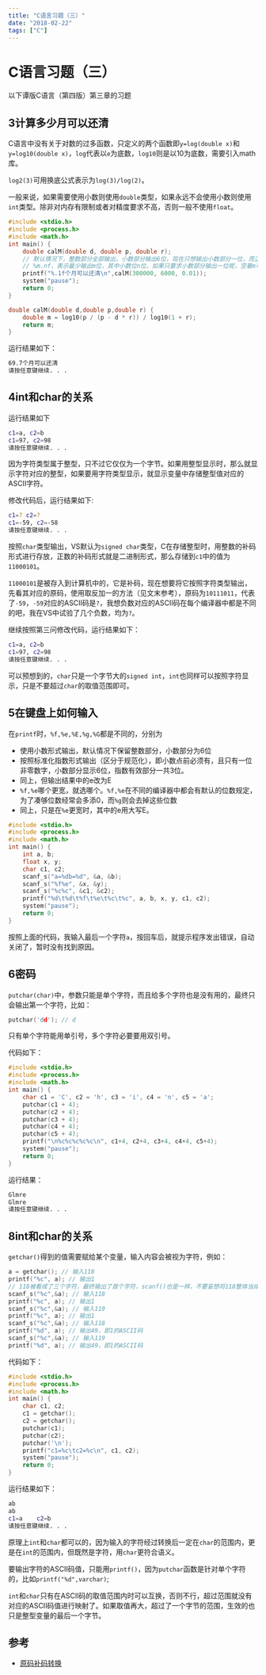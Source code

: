 ```yaml
---
title: "C语言习题（三）"
date: "2018-02-22"
tags: ["C"]
---
```

# C语言习题（三）

以下谭版C语言（第四版）第三章的习题

## 3计算多少月可以还清

C语言中没有关于对数的过多函数，只定义的两个函数即`y=log(double x)`和`y=log10(double x)`，`log`代表以`e`为底数，`log10`则是以10为底数，需要引入math库。

`log2(3)`可用换底公式表示为`log(3)/log(2)`。

一般来说，如果需要使用小数则使用`double`类型，如果永远不会使用小数则使用`int`类型。除非对内存有限制或者对精度要求不高，否则一般不使用`float`。

```c
#include <stdio.h>
#include <process.h>
#include <math.h>
int main() {
    double calM(double d, double p, double r);
    // 默认情况下，整数部分全部输出，小数部分输出6位，现在只想输出小数部分一位，而正数部分不变
    // %m.nf，表示最少输出m位，其中小数位n位，如果只要求小数部分输出一位呢，空着m可以那？
    printf("%.1f个月可以还清\n",calM(300000, 6000, 0.01));
    system("pause");
    return 0;
}

double calM(double d,double p,double r) {
    double m = log10(p / (p - d * r)) / log10(1 + r);
    return m;
}
```

运行结果如下：

```bash
69.7个月可以还清
请按任意键继续. . .
```

## 4int和char的关系

运行结果如下

```bash
c1=a, c2=b
c1=97, c2=98
请按任意键继续. . .
```

因为字符类型属于整型，只不过它仅仅为一个字节。如果用整型显示时，那么就显示字符对应的整型，如果要用字符类型显示，就显示变量中存储整型值对应的ASCII字符。

修改代码后，运行结果如下:

```bash
c1=? c2=?
c1=-59, c2=-58
请按任意键继续. . .
```

按照`char`类型输出，VS默认为`signed char`类型，C在存储整型时，用整数的补码形式进行存放，正数的补码形式就是二进制形式，那么存储到`c1`中的值为`11000101`。

`11000101`是被存入到计算机中的，它是补码，现在想要将它按照字符类型输出，先看其对应的原码，使用取反加一的方法（见文末参考），原码为`10111011`，代表了`-59`，`-59`对应的ASCII码是`?`，我想负数对应的ASCII码在每个编译器中都是不同的吧，我在VS中试验了几个负数，均为`?`。

继续按照第三问修改代码，运行结果如下：

```bash
c1=a, c2=b
c1=97, c2=98
请按任意键继续. . .
```

可以预想到的，`char`只是一个字节大的`signed int`，`int`也同样可以按照字符显示，只是不要超过`char`的取值范围即可。

## 5在键盘上如何输入

在`printf`时，`%f,%e,%E,%g,%G`都是不同的，分别为

- 使用小数形式输出，默认情况下保留整数部分，小数部分为6位
- 按照标准化指数形式输出（区分于规范化），即小数点前必须有，且只有一位非零数字，小数部分显示6位，指数有效部分一共3位。
- 同上，但输出结果中的e改为E
- `%f,%e`哪个更宽，就选哪个。`%f,%e`在不同的编译器中都会有默认的位数规定，为了凑够位数经常会多添0，而`%g`则会去掉这些位数
- 同上，只是在`%e`更宽时，其中的e用大写E。

```c
#include <stdio.h>
#include <process.h>
#include <math.h>
int main() {
    int a, b;
    float x, y;
    char c1, c2;
    scanf_s("a=%db=%d", &a, &b);
    scanf_s("%f%e", &x, &y);
    scanf_s("%c%c", &c1, &c2);
    printf("%d\t%d\t%f\t%e\t%c\t%c", a, b, x, y, c1, c2);
    system("pause");
    return 0;
}
```

按照上面的代码，我输入最后一个字符`a`，按回车后，就提示程序发出错误，自动关闭了，暂时没有找到原因。

## 6密码

`putchar(char)`中，参数只能是单个字符，而且给多个字符也是没有用的，最终只会输出第一个字符，比如：

```c
putchar('dd'); // d
```

只有单个字符能用单引号，多个字符必要要用双引号。

代码如下：

```c
#include <stdio.h>
#include <process.h>
#include <math.h>
int main() {
    char c1 = 'C', c2 = 'h', c3 = 'i', c4 = 'n', c5 = 'a';
    putchar(c1 + 4);
    putchar(c2 + 4);
    putchar(c3 + 4);
    putchar(c4 + 4);
    putchar(c5 + 4);
    printf("\n%c%c%c%c%c\n", c1+4, c2+4, c3+4, c4+4, c5+4);
    system("pause");
    return 0;
}
```

运行结果：

```bash
Glmre
Glmre
请按任意键继续. . .
```

## 8int和char的关系

`getchar()`得到的值需要赋给某个变量，输入内容会被视为字符，例如：

```c
a = getchar(); // 输入118
printf("%c", a); // 输出1
// 118被看成了三个字符，最终输出了首个字符，scanf()也是一样，不要妄想将118整体当成一个字符，比如
scanf_s("%c",&a); // 输入118
printf("%c", a); // 输出1
scanf_s("%c",&a); // 输入119
printf("%c", a); // 输出1
scanf_s("%c",&a); // 输入118
printf("%d", a); // 输出49，即1的ASCII码
scanf_s("%c",&a); // 输入119
printf("%d", a); // 输出49，即1的ASCII码
```

代码如下：

```c
#include <stdio.h>
#include <process.h>
#include <math.h>
int main() {
    char c1, c2;
    c1 = getchar();
    c2 = getchar();
    putchar(c1);
    putchar(c2);
    putchar('\n');
    printf("c1=%c\tc2=%c\n", c1, c2);
    system("pause");
    return 0;
}
```

运行结果如下：

```bash
ab
ab
c1=a    c2=b
请按任意键继续. . .
```

原理上`int`和`char`都可以的，因为输入的字符经过转换后一定在`char`的范围内，更是在`int`的范围内，但既然是字符，用`char`更符合语义。

要输出字符的ASCII码值，只能用`printf()`，因为`putchar`函数是针对单个字符的，比如`printf("%d",varchar)`;

`int`和`char`只有在ASCII码的取值范围内时可以互换，否则不行，超过范围就没有对应的ASCII码值进行映射了。如果取值再大，超过了一个字节的范围，生效的也只是整型变量的最后一个字节。

## 参考

- [原码补码转换](https://zhidao.baidu.com/question/181720031.html)
